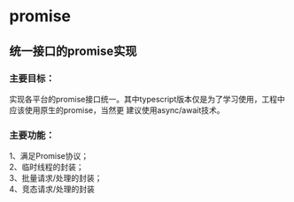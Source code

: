 # promise
## 统一接口的promise实现

### 主要目标：
实现各平台的promise接口统一。其中typescript版本仅是为了学习使用，工程中应该使用原生的promise，当然更
建议使用async/await技术。  

### 主要功能：
1、满足Promise协议；  
2、临时线程的封装；  
3、批量请求/处理的封装；  
4、竞态请求/处理的封装  


